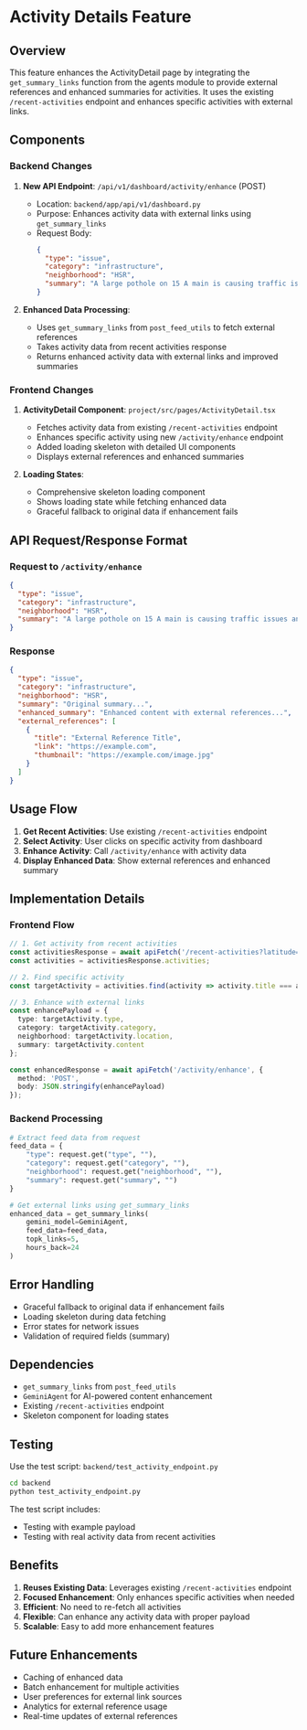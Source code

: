 # Activity Details Feature

## Overview

This feature enhances the ActivityDetail page by integrating the `get_summary_links` function from the agents module to provide external references and enhanced summaries for activities. It uses the existing `/recent-activities` endpoint and enhances specific activities with external links.

## Components

### Backend Changes

1. **New API Endpoint**: `/api/v1/dashboard/activity/enhance` (POST)
   - Location: `backend/app/api/v1/dashboard.py`
   - Purpose: Enhances activity data with external links using `get_summary_links`
   - Request Body:
     ```json
     {
       "type": "issue",
       "category": "infrastructure", 
       "neighborhood": "HSR", 
       "summary": "A large pothole on 15 A main is causing traffic issues..."
     }
     ```

2. **Enhanced Data Processing**:
   - Uses `get_summary_links` from `post_feed_utils` to fetch external references
   - Takes activity data from recent activities response
   - Returns enhanced activity data with external links and improved summaries

### Frontend Changes

1. **ActivityDetail Component**: `project/src/pages/ActivityDetail.tsx`
   - Fetches activity data from existing `/recent-activities` endpoint
   - Enhances specific activity using new `/activity/enhance` endpoint
   - Added loading skeleton with detailed UI components
   - Displays external references and enhanced summaries

2. **Loading States**:
   - Comprehensive skeleton loading component
   - Shows loading state while fetching enhanced data
   - Graceful fallback to original data if enhancement fails

## API Request/Response Format

### Request to `/activity/enhance`
```json
{
  "type": "issue",
  "category": "infrastructure", 
  "neighborhood": "HSR", 
  "summary": "A large pothole on 15 A main is causing traffic issues and potential vehicle damage, requiring immediate attention."
}
```

### Response
```json
{
  "type": "issue",
  "category": "infrastructure",
  "neighborhood": "HSR",
  "summary": "Original summary...",
  "enhanced_summary": "Enhanced content with external references...",
  "external_references": [
    {
      "title": "External Reference Title",
      "link": "https://example.com",
      "thumbnail": "https://example.com/image.jpg"
    }
  ]
}
```

## Usage Flow

1. **Get Recent Activities**: Use existing `/recent-activities` endpoint
2. **Select Activity**: User clicks on specific activity from dashboard
3. **Enhance Activity**: Call `/activity/enhance` with activity data
4. **Display Enhanced Data**: Show external references and enhanced summary

## Implementation Details

### Frontend Flow
```typescript
// 1. Get activity from recent activities
const activitiesResponse = await apiFetch('/recent-activities?latitude=...&longitude=...');
const activities = activitiesResponse.activities;

// 2. Find specific activity
const targetActivity = activities.find(activity => activity.title === activityId);

// 3. Enhance with external links
const enhancePayload = {
  type: targetActivity.type,
  category: targetActivity.category,
  neighborhood: targetActivity.location,
  summary: targetActivity.content
};

const enhancedResponse = await apiFetch('/activity/enhance', {
  method: 'POST',
  body: JSON.stringify(enhancePayload)
});
```

### Backend Processing
```python
# Extract feed data from request
feed_data = {
    "type": request.get("type", ""),
    "category": request.get("category", ""),
    "neighborhood": request.get("neighborhood", ""),
    "summary": request.get("summary", "")
}

# Get external links using get_summary_links
enhanced_data = get_summary_links(
    gemini_model=GeminiAgent,
    feed_data=feed_data,
    topk_links=5,
    hours_back=24
)
```

## Error Handling

- Graceful fallback to original data if enhancement fails
- Loading skeleton during data fetching
- Error states for network issues
- Validation of required fields (summary)

## Dependencies

- `get_summary_links` from `post_feed_utils`
- `GeminiAgent` for AI-powered content enhancement
- Existing `/recent-activities` endpoint
- Skeleton component for loading states

## Testing

Use the test script: `backend/test_activity_endpoint.py`

```bash
cd backend
python test_activity_endpoint.py
```

The test script includes:
- Testing with example payload
- Testing with real activity data from recent activities

## Benefits

1. **Reuses Existing Data**: Leverages existing `/recent-activities` endpoint
2. **Focused Enhancement**: Only enhances specific activities when needed
3. **Efficient**: No need to re-fetch all activities
4. **Flexible**: Can enhance any activity data with proper payload
5. **Scalable**: Easy to add more enhancement features

## Future Enhancements

- Caching of enhanced data
- Batch enhancement for multiple activities
- User preferences for external link sources
- Analytics for external reference usage
- Real-time updates of external references 